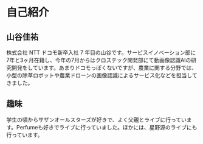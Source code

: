 # 自己紹介

## 山谷佳祐

株式会社 NTT ドコモ新卒入社 7 年目の山谷です。サービスイノベーション部に7年と3ヶ月在籍し、今年の7月からはクロステック開発部にて動画像認識AIの研究開発をしています。あまりドコモっぽくないですが、農業に関する分野では、小型の除草ロボットや農業ドローンの画像認識によるサービス化などを担当してきました。

## 趣味
学生の頃からサザンオールスターズが好きで、よく父親とライブに行っています。Perfumeも好きでライブに行っていました。ほかには、星野源のライブにも行っています。


